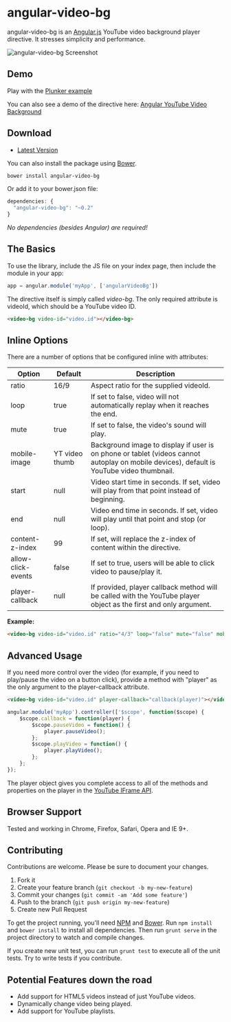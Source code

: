 # angular-video-bg

angular-video-bg is an [Angular.js](http://angularjs.org/) YouTube video background player directive. It stresses simplicity and performance.

![angular-video-bg Screenshot](https://raw.github.com/kanzelm3/angular-video-bg/master/screenshot.png)

## Demo

Play with the [Plunker example](http://plnkr.co/edit/PR2oFbCeDoN3PCwAHMdg?p=preview)

You can also see a demo of the directive here: [Angular YouTube Video Background](http://kanzelm3.github.io/angular-video-bg/)

## Download

* [Latest Version](https://github.com/kanzelm3/angular-video-bg/zipball/master)

You can also install the package using [Bower](http://bower.io).

```sh
bower install angular-video-bg
```

Or add it to your bower.json file:

```javascript
dependencies: {
  "angular-video-bg": "~0.2"
}
```

*No dependencies (besides Angular) are required!*

## The Basics

To use the library, include the JS file on your index page, then include the module in your app:

```javascript
app = angular.module('myApp', ['angularVideoBg'])
```

The directive itself is simply called *video-bg*. The only required attribute is videoId, which should be a YouTube
video ID.

```html
<video-bg video-id="video.id"></video-bg>
```

## Inline Options

There are a number of options that be configured inline with attributes:

| Option               | Default             | Description                                                                                 |
| -------------------- | ------------------- | ------------------------------------------------------------------------------------------- |
| ratio                | 16/9                | Aspect ratio for the supplied videoId.                                                      |
| loop                 | true                | If set to false, video will not automatically replay when it reaches the end.               |
| mute                 | true                | If set to false, the video's sound will play.                                               |
| mobile-image         | YT video thumb      | Background image to display if user is on phone or tablet (videos cannot autoplay on mobile devices), default is YouTube video thumbnail. |
| start                | null                | Video start time in seconds. If set, video will play from that point instead of beginning.  |
| end                  | null                | Video end time in seconds. If set, video will play until that point and stop (or loop).     |
| content-z-index      | 99                  | If set, will replace the z-index of content within the directive.                           |
| allow-click-events   | false               | If set to true, users will be able to click video to pause/play it.                         |
| player-callback      | null                | If provided, player callback method will be called with the YouTube player object as the first and only argument. |

**Example:**

```html
<video-bg video-id="video.id" ratio="4/3" loop="false" mute="false" mobile-image="'/img/background-img.png'" start="30" end="120" content-z-index="500" allow-click-events="true"></video-bg>
```

## Advanced Usage

If you need more control over the video (for example, if you need to play/pause the video on a button click), provide a
method with "player" as the only argument to the player-callback attribute.

```html
<video-bg video-id="video.id" player-callback="callback(player)"></video-bg>
```

```javascript
angular.module('myApp').controller(['$scope', function($scope) {
    $scope.callback = function(player) {
        $scope.pauseVideo = function() {
            player.pauseVideo();
        };
        $scope.playVideo = function() {
            player.playVideo();
        };
    };
});
```

The player object gives you complete access to all of the methods and properties on the player in the
[YouTube IFrame API](https://developers.google.com/youtube/iframe_api_reference#Playback_controls).

## Browser Support

Tested and working in Chrome, Firefox, Safari, Opera and IE 9+.

## Contributing

Contributions are welcome. Please be sure to document your changes.

1. Fork it
2. Create your feature branch (`git checkout -b my-new-feature`)
3. Commit your changes (`git commit -am 'Add some feature'`)
4. Push to the branch (`git push origin my-new-feature`)
5. Create new Pull Request

To get the project running, you'll need [NPM](https://npmjs.org/) and [Bower](http://bower.io/). Run `npm install` and `bower install` to install all dependencies. Then run `grunt serve` in the project directory to watch and compile changes.

If you create new unit test, you can run `grunt test` to execute all of the unit tests. Try to write tests if you contribute.

## Potential Features down the road

* Add support for HTML5 videos instead of just YouTube videos.
* Dynamically change video being played.
* Add support for YouTube playlists.
